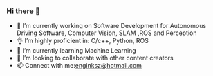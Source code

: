 ### Hi there 👋

- 🔭 I’m currently working on Software Development for Autonomous Driving Software, Computer Vision, SLAM ,ROS and Perception
- 👌 I’m highly proficient in: C/c++, Python, ROS
- 🌱 I’m currently learning Machine Learning
- 👯 I’m looking to collaborate with other content creators
- 📫 Connect with me:enginksz@hotmail.com


